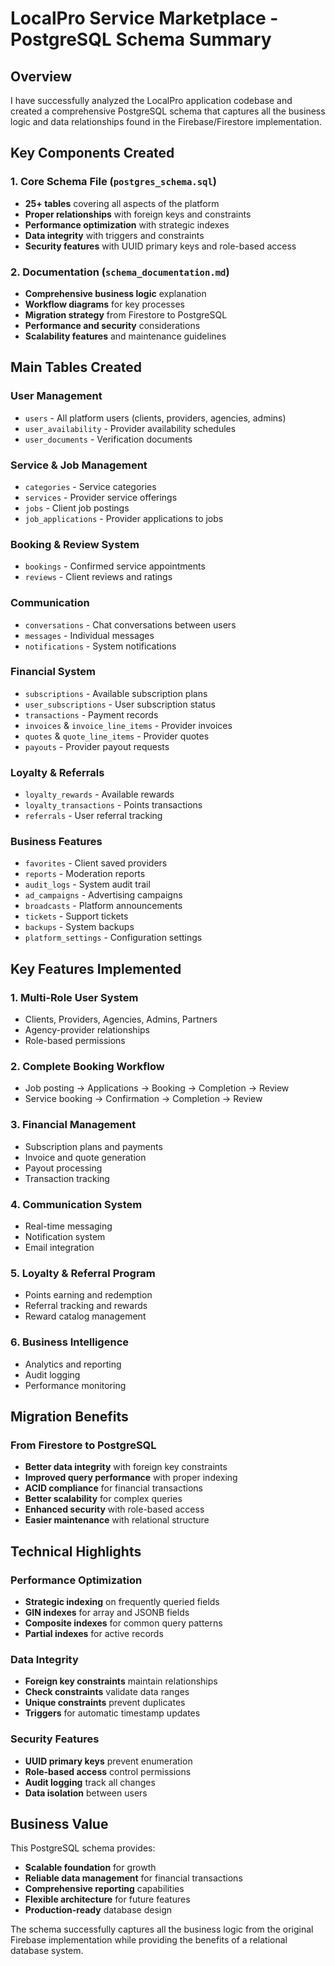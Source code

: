 # LocalPro Service Marketplace - PostgreSQL Schema Summary

## Overview
I have successfully analyzed the LocalPro application codebase and created a comprehensive PostgreSQL schema that captures all the business logic and data relationships found in the Firebase/Firestore implementation.

## Key Components Created

### 1. **Core Schema File** (`postgres_schema.sql`)
- **25+ tables** covering all aspects of the platform
- **Proper relationships** with foreign keys and constraints
- **Performance optimization** with strategic indexes
- **Data integrity** with triggers and constraints
- **Security features** with UUID primary keys and role-based access

### 2. **Documentation** (`schema_documentation.md`)
- **Comprehensive business logic** explanation
- **Workflow diagrams** for key processes
- **Migration strategy** from Firestore to PostgreSQL
- **Performance and security** considerations
- **Scalability features** and maintenance guidelines

## Main Tables Created

### User Management
- `users` - All platform users (clients, providers, agencies, admins)
- `user_availability` - Provider availability schedules
- `user_documents` - Verification documents

### Service & Job Management
- `categories` - Service categories
- `services` - Provider service offerings
- `jobs` - Client job postings
- `job_applications` - Provider applications to jobs

### Booking & Review System
- `bookings` - Confirmed service appointments
- `reviews` - Client reviews and ratings

### Communication
- `conversations` - Chat conversations between users
- `messages` - Individual messages
- `notifications` - System notifications

### Financial System
- `subscriptions` - Available subscription plans
- `user_subscriptions` - User subscription status
- `transactions` - Payment records
- `invoices` & `invoice_line_items` - Provider invoices
- `quotes` & `quote_line_items` - Provider quotes
- `payouts` - Provider payout requests

### Loyalty & Referrals
- `loyalty_rewards` - Available rewards
- `loyalty_transactions` - Points transactions
- `referrals` - User referral tracking

### Business Features
- `favorites` - Client saved providers
- `reports` - Moderation reports
- `audit_logs` - System audit trail
- `ad_campaigns` - Advertising campaigns
- `broadcasts` - Platform announcements
- `tickets` - Support tickets
- `backups` - System backups
- `platform_settings` - Configuration settings

## Key Features Implemented

### 1. **Multi-Role User System**
- Clients, Providers, Agencies, Admins, Partners
- Agency-provider relationships
- Role-based permissions

### 2. **Complete Booking Workflow**
- Job posting → Applications → Booking → Completion → Review
- Service booking → Confirmation → Completion → Review

### 3. **Financial Management**
- Subscription plans and payments
- Invoice and quote generation
- Payout processing
- Transaction tracking

### 4. **Communication System**
- Real-time messaging
- Notification system
- Email integration

### 5. **Loyalty & Referral Program**
- Points earning and redemption
- Referral tracking and rewards
- Reward catalog management

### 6. **Business Intelligence**
- Analytics and reporting
- Audit logging
- Performance monitoring

## Migration Benefits

### From Firestore to PostgreSQL
- **Better data integrity** with foreign key constraints
- **Improved query performance** with proper indexing
- **ACID compliance** for financial transactions
- **Better scalability** for complex queries
- **Enhanced security** with role-based access
- **Easier maintenance** with relational structure

## Technical Highlights

### Performance Optimization
- **Strategic indexing** on frequently queried fields
- **GIN indexes** for array and JSONB fields
- **Composite indexes** for common query patterns
- **Partial indexes** for active records

### Data Integrity
- **Foreign key constraints** maintain relationships
- **Check constraints** validate data ranges
- **Unique constraints** prevent duplicates
- **Triggers** for automatic timestamp updates

### Security Features
- **UUID primary keys** prevent enumeration
- **Role-based access** control permissions
- **Audit logging** track all changes
- **Data isolation** between users

## Business Value

This PostgreSQL schema provides:
- **Scalable foundation** for growth
- **Reliable data management** for financial transactions
- **Comprehensive reporting** capabilities
- **Flexible architecture** for future features
- **Production-ready** database design

The schema successfully captures all the business logic from the original Firebase implementation while providing the benefits of a relational database system.
